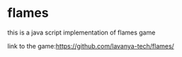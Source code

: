 # flames
this is a java script implementation of flames game

link to the game:https://github.com/lavanya-tech/flames/
